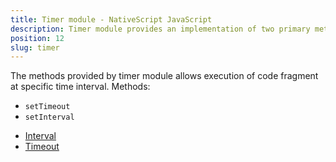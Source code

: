 ```yaml
---
title: Timer module - NativeScript JavaScript
description: Timer module provides an implementation of two primary methods setTimeout, setInterval. They allow executing code fragments at a specific time interval.
position: 12
slug: timer
---
```

The methods provided by timer module allows execution of code fragment at specific time interval.
Methods:
* `setTimeout`
* `setInterval`

<snippet id='require-timer'/>

* [Interval](#interval)
* [Timeout](#timeout)
